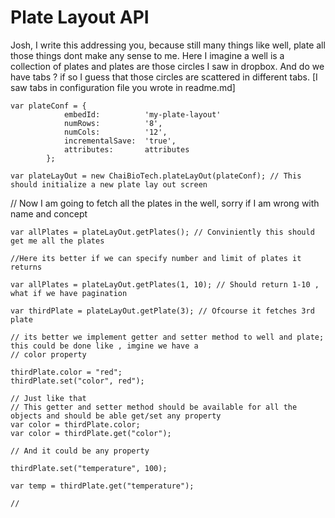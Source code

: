 # Plate Layout API

Josh, I write this addressing you, because still many things like well, plate all those things dont make any sense to me. Here I imagine a well is a collection of plates and plates are those circles I saw in dropbox. And do we have tabs ? if so I guess that those circles are scattered in different tabs. [I saw tabs in configuration file you wrote in readme.md]

```
var plateConf = {
			embedId:          'my-plate-layout'
			numRows:          '8',
			numCols:          '12',
			incrementalSave:  'true',
			attributes:       attributes
		};

var plateLayOut = new ChaiBioTech.plateLayOut(plateConf); // This should initialize a new plate lay out screen
```
// Now I am going to fetch all the plates in the well, sorry if I am wrong with name and concept
```
var allPlates = plateLayOut.getPlates(); // Conviniently this should get me all the plates

//Here its better if we can specify number and limit of plates it returns

var allPlates = plateLayOut.getPlates(1, 10); // Should return 1-10 , what if we have pagination

var thirdPlate = plateLayOut.getPlate(3); // Ofcourse it fetches 3rd plate

// its better we implement getter and setter method to well and plate; this could be done like , imgine we have a 
// color property

thirdPlate.color = "red";
thirdPlate.set("color", red");

// Just like that
// This getter and setter method should be available for all the objects and should be able get/set any property
var color = thirdPlate.color;
var color = thirdPlate.get("color");

// And it could be any property

thirdPlate.set("temperature", 100);

var temp = thirdPlate.get("temperature");

// 


